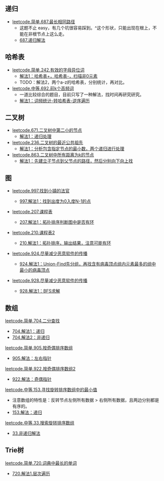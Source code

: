 


## 递归
- [leetcode.简单.687.最长相同路径](https://leetcode-cn.com/problems/longest-univalue-path/)
  - 这题不止 easy，有几个坑很容易踩到。^这个形状，只能出现在根上，不能在非根节点上这么走。
  - [687.递归解法](https://leetcode-cn.com/submissions/detail/17316117/)
  
## 哈希表
- [leetcode.简单.242.有效的字母异位词](https://leetcode-cn.com/problems/valid-anagram/submissions/)
  - [解法1：哈希表+，哈希表-，扫描非0元素](https://leetcode-cn.com/submissions/detail/17435198/)
  - TODO：解法2，两个a-z的哈希表，分别统计，再对比。
- [leetcode.中等.692.前k个高频词](https://leetcode-cn.com/problems/top-k-frequent-words/submissions/)
  - 一道比较综合的题目，目前只写了一种解法，找时间再研究研究。
  - [解法1：词频统计-转哈希表-逆序遍历](https://leetcode-cn.com/submissions/detail/17446707/)
 
## 二叉树
- [leetcode.671.二叉树中第二小的节点](https://leetcode-cn.com/problems/second-minimum-node-in-a-binary-tree/)
  - [解法1：递归处理](https://leetcode-cn.com/submissions/detail/17853765/)
- [leetcode.236.二叉树的最近公共祖先](https://leetcode-cn.com/problems/lowest-common-ancestor-of-a-binary-tree/)
  - [解法1：分析包含指定节点的最小数，两个递归进行处理](https://leetcode-cn.com/submissions/detail/17855737/)
- [leetcode.863.二叉树中所有距离为k的节点](https://leetcode-cn.com/problems/all-nodes-distance-k-in-binary-tree/)
  - [解法1：先建立子节点到父节点的路径，然后分别向下向上找](https://leetcode-cn.com/submissions/detail/17888013/)


## 图
- [leetcode.997.找到小镇的法官](https://leetcode-cn.com/problems/find-the-town-judge/)
  - [997.解法1：找到出度为0入度N-1的点](https://leetcode-cn.com/submissions/detail/18093142/)

- [leetcode.207.课程表](https://leetcode-cn.com/problems/course-schedule/)
  - [207.解法1：拓扑排序判断图中是否有环](https://leetcode-cn.com/submissions/detail/18095289/)

- [leetcode.210.课程表2](https://leetcode-cn.com/problems/course-schedule-ii/)
  - [210.解法1：拓扑排序，输出结果，注意可能有环](https://leetcode-cn.com/submissions/detail/18095856/)

- [leetcode.924.尽量减少恶意软件的传播](https://leetcode-cn.com/problems/minimize-malware-spread/submissions/)
  - [924.解法1：Union-Find先分组，再找含有病毒顶点组内元素最多的组中最小的病毒顶点](https://leetcode-cn.com/submissions/detail/18106098/)

- [leetcode.928.尽量减少恶意软件的传播](https://leetcode-cn.com/problems/minimize-malware-spread-ii/)
  - [928.解法1：BFS求解](https://leetcode-cn.com/submissions/detail/18149933/)



## 数组

[leetcode.简单.704.二分查找](https://leetcode-cn.com/problems/binary-search/)
- [704.解法1：递归](https://leetcode-cn.com/submissions/detail/17371972/)
- [704.解法2：非递归](https://leetcode-cn.com/submissions/detail/17372708/)


[leetcode.简单.905.按奇偶排序数组](https://leetcode-cn.com/problems/sort-array-by-parity/)
- [905.解法：左右指针](https://leetcode-cn.com/submissions/detail/17202445/)


[leetcpde.简单.922.按奇偶排序数组2](https://leetcode-cn.com/problems/sort-array-by-parity-ii/)
- [922.解法：奇偶指针](https://leetcode-cn.com/problems/sort-array-by-parity-ii/submissions/)


[leetcode.中等.153.寻找旋转排序数组中的最小值](https://leetcode-cn.com/problems/find-minimum-in-rotated-sorted-array/submissions/)
- 注意数组的特性是：反转节点左侧所有数据 > 右侧所有数据，且两边分别都是有序的。
- [153.解法：递归](https://leetcode-cn.com/submissions/detail/17376182/)


[leetcode.中等.33.搜索旋转排序数组](https://leetcode-cn.com/problems/search-in-rotated-sorted-array/description/)
- [33.非递归解法](https://leetcode-cn.com/submissions/detail/17259815/)


## Trie树

[leetcode.简单.720.词典中最长的单词](https://leetcode-cn.com/problems/longest-word-in-dictionary)
- [720.解法1.层次遍历](https://leetcode-cn.com/submissions/detail/18616709/)

